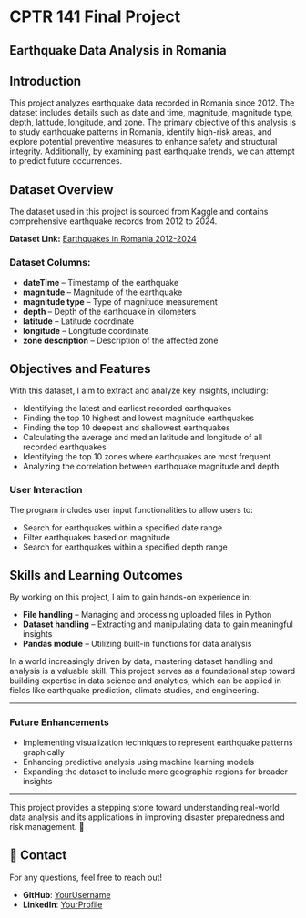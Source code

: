 # CPTR 141 Final Project

## Earthquake Data Analysis in Romania

## Introduction
This project analyzes earthquake data recorded in Romania since 2012. The dataset includes details such as date and time, magnitude, magnitude type, depth, latitude, longitude, and zone. The primary objective of this analysis is to study earthquake patterns in Romania, identify high-risk areas, and explore potential preventive measures to enhance safety and structural integrity. Additionally, by examining past earthquake trends, we can attempt to predict future occurrences.

## Dataset Overview
The dataset used in this project is sourced from Kaggle and contains comprehensive earthquake records from 2012 to 2024.

**Dataset Link:** [Earthquakes in Romania 2012-2024](https://www.kaggle.com/datasets/stefancomanita/earthquakes-in-romania-from-2012-to-2024?resource=download)

### Dataset Columns:
- **dateTime** – Timestamp of the earthquake
- **magnitude** – Magnitude of the earthquake
- **magnitude type** – Type of magnitude measurement
- **depth** – Depth of the earthquake in kilometers
- **latitude** – Latitude coordinate
- **longitude** – Longitude coordinate
- **zone description** – Description of the affected zone

## Objectives and Features
With this dataset, I aim to extract and analyze key insights, including:
- Identifying the latest and earliest recorded earthquakes
- Finding the top 10 highest and lowest magnitude earthquakes
- Finding the top 10 deepest and shallowest earthquakes
- Calculating the average and median latitude and longitude of all recorded earthquakes
- Identifying the top 10 zones where earthquakes are most frequent
- Analyzing the correlation between earthquake magnitude and depth

### User Interaction
The program includes user input functionalities to allow users to:
- Search for earthquakes within a specified date range
- Filter earthquakes based on magnitude
- Search for earthquakes within a specified depth range

## Skills and Learning Outcomes
By working on this project, I aim to gain hands-on experience in:
- **File handling** – Managing and processing uploaded files in Python
- **Dataset handling** – Extracting and manipulating data to gain meaningful insights
- **Pandas module** – Utilizing built-in functions for data analysis

In a world increasingly driven by data, mastering dataset handling and analysis is a valuable skill. This project serves as a foundational step toward building expertise in data science and analytics, which can be applied in fields like earthquake prediction, climate studies, and engineering.

---

### Future Enhancements
- Implementing visualization techniques to represent earthquake patterns graphically
- Enhancing predictive analysis using machine learning models
- Expanding the dataset to include more geographic regions for broader insights

---

This project provides a stepping stone toward understanding real-world data analysis and its applications in improving disaster preparedness and risk management. 🚀



## 📩 Contact
For any questions, feel free to reach out!
- **GitHub**: [YourUsername](https://github.com/yourusername)
- **LinkedIn**: [YourProfile](https://linkedin.com/in/yourprofile)

